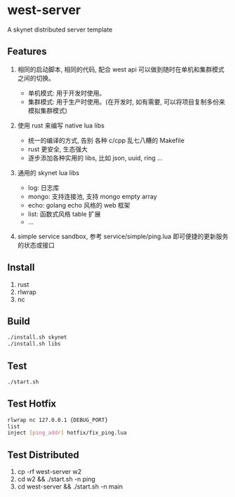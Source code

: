 # west-server
A skynet distributed server template

## Features
1. 相同的启动脚本, 相同的代码, 配合 west api 可以做到随时在单机和集群模式之间的切换。
    * 单机模式: 用于开发时使用。
    * 集群模式: 用于生产时使用。(在开发时, 如有需要, 可以将项目复制多份来模拟集群模式)

2. 使用 rust 来编写 native lua libs
    * 统一的编译的方式, 告别 各种 c/cpp 乱七八糟的 Makefile
    * rust 更安全, 生态强大
    * 逐步添加各种实用的 libs, 比如 json, uuid, ring ...

3. 通用的 skynet lua libs 
    * log: 日志库
    * mongo: 支持连接池, 支持 mongo empty array
    * echo: golang echo 风格的 web 框架
    * list: 函数式风格 table 扩展
    * ...

4. simple service sandbox, 参考 service/simple/ping.lua 即可便捷的更新服务的状态或接口

## Install
1. rust
2. rlwrap
3. nc

## Build
```bash
./install.sh skynet
./install.sh libs
```

## Test
```bash
./start.sh
```

## Test Hotfix
```bash
rlwrap nc 127.0.0.1 {DEBUG_PORT}
list
inject [ping_addr] hotfix/fix_ping.lua
```

## Test Distributed
1. cp -rf west-server w2
2. cd w2 && ./start.sh -n ping
3. cd west-server && ./start.sh -n main